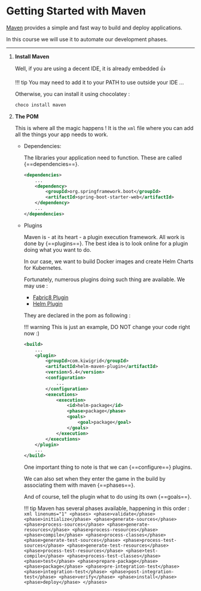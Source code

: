 # Getting Started with Maven

[Maven](https://maven.apache.org/what-is-maven.html) provides a simple and fast way to build and deploy applications.

In this course we will use it to automate our development phases.

---

1. **Install Maven**
    
    Well, if you are using a decent IDE, it is already embedded  :thumbsup:
    
    !!! tip
        You may need to add it to your PATH to use outside your IDE ...
    
    Otherwise, you can install it using chocolatey :
    
    ```bash linenums="1"
    choco install maven
    ```

1. **The POM**
    
    This is where all the magic happens ! It is the `xml` file where you can add all the things your app needs to work.
    
    * Dependencies:
        
        The libraries your application need to function. These are called {==dependencies==}.
        
        ````xml linenums="1"
      	<dependencies>
            ...
            <dependency>
                <groupId>org.springframework.boot</groupId>
                <artifactId>spring-boot-starter-web</artifactId>
            </dependency>
            ...
      	</dependencies>
        ````
      
    * Plugins
    
        Maven is - at its heart - a plugin execution framework. All work is done by {==plugins==}.
        The best idea is to look online for a plugin doing what you want to do.
        
        In our case, we want to build Docker images and create Helm Charts for Kubernetes.
        
        Fortunately, numerous plugins doing such thing are available. We may use :
        
        - [Fabric8 Plugin](https://github.com/fabric8io/fabric8-maven-plugin)
        - [Helm Plugin](https://github.com/kiwigrid/helm-maven-plugin)
        
        They are declared in the pom as following :
        
        !!! warning
            This is just an example, DO NOT change your code right now :)
        
        ````xml linenums="1" hl_lines="5 13 15"
      	<build>
            ...
			<plugin>
				<groupId>com.kiwigrid</groupId>
				<artifactId>helm-maven-plugin</artifactId>
				<version>5.4</version>
				<configuration>
					...
				</configuration>
				<executions>
					<execution>
						<id>helm-package</id>
						<phase>package</phase>
						<goals>
							<goal>package</goal>
						</goals>
					</execution>
				</executions>
			</plugin>
            ...
      	</build>
        ````     
        One important thing to note is that we can {==configure==} plugins.
        
        We can also set when they enter the game in the build by associating them with maven {==phases==}.
        
        And of course, tell the plugin what to do using its own {==goals==}.
        
        !!! tip
            Maven has several phases available, happening in this order :
            ````xml linenums="1"
                <phases>
                  <phase>validate</phase>
                  <phase>initialize</phase>
                  <phase>generate-sources</phase>
                  <phase>process-sources</phase>
                  <phase>generate-resources</phase>
                  <phase>process-resources</phase>
                  <phase>compile</phase>
                  <phase>process-classes</phase>
                  <phase>generate-test-sources</phase>
                  <phase>process-test-sources</phase>
                  <phase>generate-test-resources</phase>
                  <phase>process-test-resources</phase>
                  <phase>test-compile</phase>
                  <phase>process-test-classes</phase>
                  <phase>test</phase>
                  <phase>prepare-package</phase>
                  <phase>package</phase>
                  <phase>pre-integration-test</phase>
                  <phase>integration-test</phase>
                  <phase>post-integration-test</phase>
                  <phase>verify</phase>
                  <phase>install</phase>
                  <phase>deploy</phase>
                </phases>
            ````